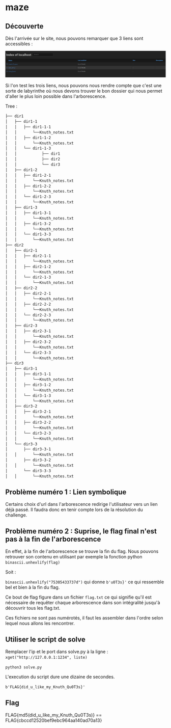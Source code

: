 # maze

## Découverte

Dès l'arrivée sur le site, nous pouvons remarquer que 3 liens sont accessibles :

![](assets/discover1.png)

Si l'on test les trois liens, nous pouvons nous rendre compte que c'est une sorte de labyrinthe où nous devons trouver le bon dossier qui nous permet d'aller le plus loin possible dans l'arborescence.

Tree :

```bash
├── dir1
│   ├── dir1-1
│   │   ├── dir1-1-1
│   │       └──Knuth_notes.txt
│   │   ├── dir1-1-2
│   │       └──Knuth_notes.txt
│   │   └── dir1-1-3
│   │           ├── dir1
│   │           ├── dir2
│   │           └── dir3
│   ├── dir1-2
│   │   ├── dir1-2-1
│   │       └──Knuth_notes.txt
│   │   ├── dir1-2-2
│   │       └──Knuth_notes.txt
│   │   └── dir1-2-3
│   │       └──Knuth_notes.txt
│   ├── dir1-3
│   │   ├── dir1-3-1
│   │       └──Knuth_notes.txt
│   │   ├── dir1-3-2
│   │       └──Knuth_notes.txt
│   │   └── dir1-3-3
│   │       └──Knuth_notes.txt
├── dir2
│   ├── dir2-1
│   │   ├── dir2-1-1
│   │       └──Knuth_notes.txt
│   │   ├── dir2-1-2
│   │       └──Knuth_notes.txt
│   │   └── dir2-1-3
│   │       └──Knuth_notes.txt
│   ├── dir2-2
│   │   ├── dir2-2-1
│   │       └──Knuth_notes.txt
│   │   ├── dir2-2-2
│   │       └──Knuth_notes.txt
│   │   └── dir2-2-3
│   │       └──Knuth_notes.txt
│   ├── dir2-3
│   │   ├── dir2-3-1
│   │       └──Knuth_notes.txt
│   │   ├── dir2-3-2
│   │       └──Knuth_notes.txt
│   │   └── dir2-3-3
│   │       └──Knuth_notes.txt
├── dir3
│   ├── dir3-1
│   │   ├── dir3-1-1
│   │       └──Knuth_notes.txt
│   │   ├── dir3-1-2
│   │       └──Knuth_notes.txt
│   │   └── dir3-1-3
│   │       └──Knuth_notes.txt
│   ├── dir3-2
│   │   ├── dir3-2-1
│   │       └──Knuth_notes.txt
│   │   ├── dir3-2-2
│   │       └──Knuth_notes.txt
│   │   └── dir3-2-3
│   │       └──Knuth_notes.txt
│   └── dir3-3
│       ├── dir3-3-1
│   │       └──Knuth_notes.txt
│       ├── dir3-3-2
│   │       └──Knuth_notes.txt
│       └── dir3-3-3
│   │       └──Knuth_notes.txt
```
## Problème numéro 1 : Lien symbolique

Certains choix d'url dans l'arborescence redirige l'utilisateur vers un lien déjà passé. Il faudra donc en tenir compte lors de la résolution du challenge. 

## Problème numéro 2 : Suprise, le flag final n'est pas à la fin de l'arborescence

En effet, à la fin de l'arborescence se trouve la fin du flag. Nous pouvons retrouver son contenu en utilisant par exemple la fonction python `binascii.unhexlify(flag)`

Soit :

`binascii.unhexlify("75305433737d")` qui donne `b'u0T3s}'` ce qui ressemble bel et bien à la fin du flag.

Ce bout de flag figure dans un fichier `flag.txt` ce qui signifie qu'il est nécessaire de requêter chaque arborescence dans son intégralité jusqu'à découvrir tous les flag.txt. 

Ces fichiers ne sont pas numérotés, il faut les assembler dans l'ordre selon lequel nous allons les rencontrer. 

## Utiliser le script de solve

Remplacer l'ip et le port dans solve.py à la ligne : `xget("http://127.0.0.1:1234", liste)`

`python3 solve.py`

L'execution du script dure une dizaine de secondes.

`b'FLAG{did_u_like_my_Knuth_Qu0T3s}'`

## Flag

FLAG{md5(did_u_like_my_Knuth_Qu0T3s)} == FLAG{cbccd12520bef9ebc964aa140ad70a13}
